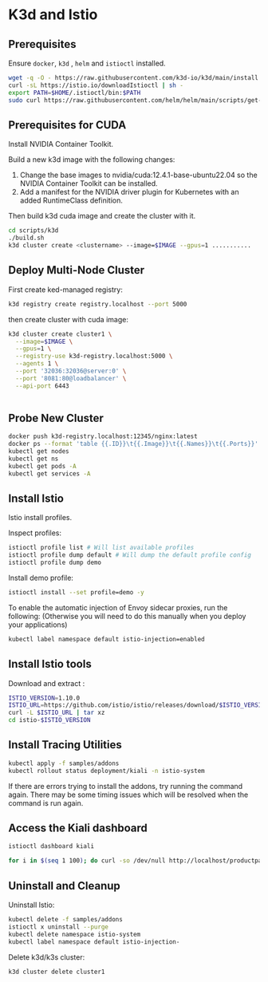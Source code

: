 # K3d and Istio

## Prerequisites

Ensure `docker`, `k3d` , `helm` and `istioctl` installed.

```sh
wget -q -O - https://raw.githubusercontent.com/k3d-io/k3d/main/install.sh | bash
curl -sL https://istio.io/downloadIstioctl | sh -
export PATH=$HOME/.istioctl/bin:$PATH
sudo curl https://raw.githubusercontent.com/helm/helm/main/scripts/get-helm-3 | bash
```

## Prerequisites for CUDA

Install NVIDIA Container Toolkit.

Build a new k3d image with the following changes: 

  1. Change the base images to nvidia/cuda:12.4.1-base-ubuntu22.04 so the NVIDIA Container Toolkit can be installed. 
  2. Add a manifest for the NVIDIA driver plugin for Kubernetes with an added RuntimeClass definition. 


Then build k3d cuda image and create the cluster with it.

```sh
cd scripts/k3d
./build.sh
k3d cluster create <clustername> --image=$IMAGE --gpus=1 ...........
```



## Deploy Multi-Node Cluster

First create ked-managed registry:
```sh
k3d registry create registry.localhost --port 5000
```

then create cluster with cuda image:

```sh
k3d cluster create cluster1 \
  --image=$IMAGE \
  --gpus=1 \
  --registry-use k3d-registry.localhost:5000 \
  --agents 1 \
  --port '32036:32036@server:0' \
  --port '8081:80@loadbalancer' \
  --api-port 6443 
  
```

## Probe New Cluster

```sh
docker push k3d-registry.localhost:12345/nginx:latest
docker ps --format 'table {{.ID}}\t{{.Image}}\t{{.Names}}\t{{.Ports}}'
kubectl get nodes
kubectl get ns
kubectl get pods -A
kubectl get services -A
```


## Install Istio

Istio install profiles.

Inspect profiles:

```sh
istioctl profile list # Will list available profiles
istioctl profile dump default # Will dump the default profile config
istioctl profile dump demo
```

Install demo profile:

```sh
istioctl install --set profile=demo -y
```

To enable the automatic injection of Envoy sidecar proxies, run the following:
(Otherwise you will need to do this manually when you deploy your applications)

```sh
kubectl label namespace default istio-injection=enabled
```

## Install Istio tools

Download and extract :

```sh
ISTIO_VERSION=1.10.0
ISTIO_URL=https://github.com/istio/istio/releases/download/$ISTIO_VERSION/istio-$ISTIO_VERSION-linux-amd64.tar.gz
curl -L $ISTIO_URL | tar xz
cd istio-$ISTIO_VERSION
```


## Install Tracing Utilities

```sh
kubectl apply -f samples/addons
kubectl rollout status deployment/kiali -n istio-system
```

If there are errors trying to install the addons, try running the command again.
There may be some timing issues which will be resolved when the command is run
again.

## Access the Kiali dashboard

```sh
istioctl dashboard kiali

for i in $(seq 1 100); do curl -so /dev/null http://localhost/productpage; done
```

## Uninstall and Cleanup

Uninstall Istio:

```sh
kubectl delete -f samples/addons
istioctl x uninstall --purge
kubectl delete namespace istio-system
kubectl label namespace default istio-injection-
```

Delete k3d/k3s cluster:

```sh
k3d cluster delete cluster1
```
